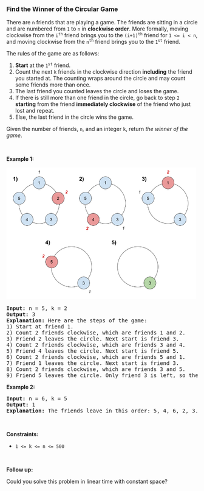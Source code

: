 
<h3>Find the Winner of the Circular Game</h3>
<div><p>There are <code>n</code> friends that are playing a game. The friends are sitting in a circle and are numbered from <code>1</code> to <code>n</code> in <strong>clockwise order</strong>. More formally, moving clockwise from the <code>i<sup>th</sup></code> friend brings you to the <code>(i+1)<sup>th</sup></code> friend for <code>1 &lt;= i &lt; n</code>, and moving clockwise from the <code>n<sup>th</sup></code> friend brings you to the <code>1<sup>st</sup></code> friend.</p>
<p>The rules of the game are as follows:</p>
<ol>
<li><strong>Start</strong> at the <code>1<sup>st</sup></code> friend.</li>
<li>Count the next <code>k</code> friends in the clockwise direction <strong>including</strong> the friend you started at. The counting wraps around the circle and may count some friends more than once.</li>
<li>The last friend you counted leaves the circle and loses the game.</li>
<li>If there is still more than one friend in the circle, go back to step <code>2</code> <strong>starting</strong> from the friend <strong>immediately clockwise</strong> of the friend who just lost and repeat.</li>
<li>Else, the last friend in the circle wins the game.</li>
</ol>
<p>Given the number of friends, <code>n</code>, and an integer <code>k</code>, return <em>the winner of the game</em>.</p>
<p> </p>
<p><strong>Example 1:</strong></p>
<img alt="" src="assets/a653b833773d45c5874f4ef41070d625.png" style="width: 500px; height: 345px;"/>
<pre><strong>Input:</strong> n = 5, k = 2
<strong>Output:</strong> 3
<strong>Explanation:</strong> Here are the steps of the game:
1) Start at friend 1.
2) Count 2 friends clockwise, which are friends 1 and 2.
3) Friend 2 leaves the circle. Next start is friend 3.
4) Count 2 friends clockwise, which are friends 3 and 4.
5) Friend 4 leaves the circle. Next start is friend 5.
6) Count 2 friends clockwise, which are friends 5 and 1.
7) Friend 1 leaves the circle. Next start is friend 3.
8) Count 2 friends clockwise, which are friends 3 and 5.
9) Friend 5 leaves the circle. Only friend 3 is left, so they are the winner.</pre>
<p><strong>Example 2:</strong></p>
<pre><strong>Input:</strong> n = 6, k = 5
<strong>Output:</strong> 1
<strong>Explanation:</strong> The friends leave in this order: 5, 4, 6, 2, 3. The winner is friend 1.
</pre>
<p> </p>
<p><strong>Constraints:</strong></p>
<ul>
<li><code>1 &lt;= k &lt;= n &lt;= 500</code></li>
</ul>
<p> </p>
<p><strong>Follow up:</strong></p>
<p>Could you solve this problem in linear time with constant space?</p>
</div>
